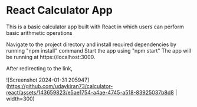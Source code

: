 # React Calculator App

This is a basic calculator app built with React in which users can perform basic arithmetic operations

Navigate to the project directory and install required dependencies by running "npm install" command 
Start the app using "npm start" 
The app will be running at https://localhost:3000.

After redirecting to the link, 

![Screenshot 2024-01-31 205947](https://github.com/udaykiran73/calculator-react/assets/143659823/e5ae1754-a4ae-4745-a518-83925037b8d8 | width=300)

